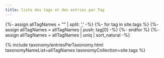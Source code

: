 ```yaml
---
title: liste des tags et des entries par Tag
---
```


{%- assign allTagNames = "" | split: ',' -%}
{%- for tag in site.tags %}
{%- assign allTagNames = allTagNames | push: tag[0] -%}
{%- endfor %}
{%- assign allTagNames = allTagNames | uniq | sort_natural -%}

{% include taxonomy/entriesPerTaxonomy.html taxonomyNameList=allTagNames taxonomyCollection=site.tags %}
